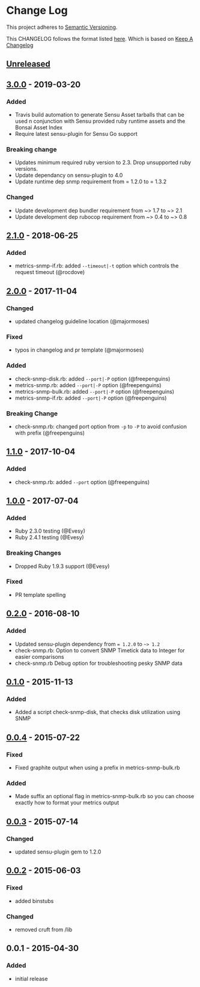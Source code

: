 # Change Log
This project adheres to [Semantic Versioning](http://semver.org/).

This CHANGELOG follows the format listed [here](https://github.com/sensu-plugins/community/blob/master/HOW_WE_CHANGELOG.md).
Which is based on [Keep A Changelog](http://keepachangelog.com/)

## [Unreleased]


## [3.0.0] - 2019-03-20
### Added
- Travis build automation to generate Sensu Asset tarballs that can be used n conjunction with Sensu provided ruby runtime assets and the Bonsai Asset Index
- Require latest sensu-plugin for Sensu Go support

### Breaking change
- Updates minimum required ruby version to 2.3. Drop unsupported ruby versions.
- Update dependancy on sensu-plugin to 4.0
- Update runtime dep snmp requirement from = 1.2.0 to = 1.3.2

### Changed
- Update development dep bundler requirement from ~> 1.7 to ~> 2.1
- Update development dep rubocop requirement from ~> 0.4 to ~> 0.8

## [2.1.0] - 2018-06-25
### Added
- metrics-snmp-if.rb: added `--timeout|-t` option which controls the request timeout (@rocdove)

## [2.0.0] - 2017-11-04

### Changed
- updated changelog guideline location (@majormoses)

### Fixed
- typos in changelog and pr template (@majormoses)

### Added
- check-snmp-disk.rb: added `--port|-P` option (@freepenguins)
- metrics-snmp.rb: added `--port|-P` option (@freepenguins)
- metrics-snmp-bulk.rb: added `--port|-P` option (@freepenguins)
- metrics-snmp-if.rb: added `--port|-P` option (@freepenguins)

### Breaking Change
- check-snmp.rb: changed port option from `-p` to `-P` to avoid confusion with prefix (@freepenguins)

## [1.1.0] - 2017-10-04
### Added
- check-snmp.rb: added `--port` option (@freepenguins)

## [1.0.0] - 2017-07-04
### Added
- Ruby 2.3.0 testing (@Evesy)
- Ruby 2.4.1 testing (@Evesy)

### Breaking Changes
- Dropped Ruby 1.9.3 support (@Evesy)

### Fixed
- PR template spelling

## [0.2.0] - 2016-08-10
### Added
- Updated sensu-plugin dependency from `= 1.2.0` to `~> 1.2`
- check-snmp.rb: Option to convert SNMP Timetick data to Integer for easier comparisons
- check-snmp.rb Debug option for troubleshooting pesky SNMP data

## [0.1.0] - 2015-11-13
### Added
- Added a script check-snmp-disk, that checks disk utilization using SNMP

## [0.0.4] - 2015-07-22
### Fixed
- Fixed graphite output when using a prefix in metrics-snmp-bulk.rb

### Added
- Made suffix an optional flag in metrics-snmp-bulk.rb so you can choose exactly how to format your metrics output

## [0.0.3] - 2015-07-14
### Changed
- updated sensu-plugin gem to 1.2.0

## [0.0.2] - 2015-06-03
### Fixed
- added binstubs

### Changed
- removed cruft from /lib

## 0.0.1 - 2015-04-30
### Added
- initial release

[Unreleased]: https://github.com/sensu-plugins/sensu-plugins-snmp/compare/3.0.0...HEAD
[3.0.0]: https://github.com/sensu-plugins/sensu-plugins-snmp/compare/2.1.0...3.0.0
[2.1.0]: https://github.com/sensu-plugins/sensu-plugins-snmp/compare/2.0.0...2.1.0
[2.0.0]: https://github.com/sensu-plugins/sensu-plugins-snmp/compare/1.1.0...2.0.0
[1.1.0]: https://github.com/sensu-plugins/sensu-plugins-snmp/compare/1.0.0...1.1.0
[1.0.0]: https://github.com/sensu-plugins/sensu-plugins-snmp/compare/0.2.0...1.0.0
[0.2.0]: https://github.com/sensu-plugins/sensu-plugins-snmp/compare/0.1.0...0.2.0
[0.1.0]: https://github.com/sensu-plugins/sensu-plugins-snmp/compare/0.0.4...0.1.0
[0.0.4]: https://github.com/sensu-plugins/sensu-plugins-snmp/compare/0.0.3...0.0.4
[0.0.3]: https://github.com/sensu-plugins/sensu-plugins-snmp/compare/0.0.2...0.0.3
[0.0.2]: https://github.com/sensu-plugins/sensu-plugins-snmp/compare/0.0.1...0.0.2
